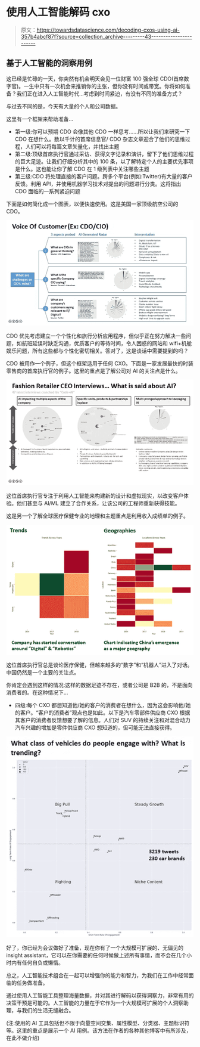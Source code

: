 # 使用人工智能解码 cxo

> 原文：<https://towardsdatascience.com/decoding-cxos-using-ai-357b4abcf87f?source=collection_archive---------43----------------------->

## 基于人工智能的洞察用例

这已经是忙碌的一天，你突然有机会明天会见一位财富 100 强全球 CDO(首席数字官)。一生中只有一次机会来推销你的主张，但你没有时间或带宽。你将如何准备？我们正在进入人工智能时代…考虑到时间紧迫，有没有不同的准备方式？

与过去不同的是，今天有大量的个人和公司数据。

这里有一个框架来帮助准备…

*   第一级:你可以预期 CDO 会像其他 CDO 一样思考……所以让我们来研究一下 CDO 在想什么。数以千计的首席信息官/ CDO 杂志文章迎合了他们的思维过程，人们可以将每篇文章矢量化，并找出主题
*   第二级:顶级首席执行官通过采访、获得文字记录和演讲，留下了他们思维过程的巨大足迹。让我们仔细分析其中的 100 条，以了解特定个人的主要优先事项是什么。这也能让你了解 CDO 在 1 级列表中关注哪些主题
*   第三级:CDO 将处理直接的客户问题。跨多个平台(例如:Twitter)有大量的客户反馈。利用 API，并使用机器学习技术对提出的问题进行分类。这将指出 CDO 面临的一系列紧迫问题

下面是如何简化成一个图表，以便快速使用。这是美国一家顶级航空公司的 CDO。

![](img/7a9e7d175ee9e102930d02e46fd5e39a.png)

CDO 优先考虑建立一个个性化和旅行分析应用程序，但似乎正在努力解决一些问题，如航班延误时缺乏沟通，优质客户的等待时间，令人困惑的网站和 wifi+机舱娱乐问题，所有这些都与个性化密切相关。答对了，这是谈话中需要提到的吗？

CDO 被用作一个例子，但这个框架适用于任何 CXO。下面是一家发展最快的时装零售商的首席执行官的例子。这里的重点是了解公司对 AI 的关注点是什么。

![](img/388d89a0dd6787e11c2c244c4de9038d.png)

这位首席执行官专注于利用人工智能来构建新的设计和虚拟现实，以改变客户体验。他们甚至与 AI/ML 建立了合作关系，让该公司的工程师重新获得技能。

这是另一个了解全球医疗保健专业的地理和主题重点是利用收入成绩单的例子。

![](img/4883c94eddaf9e0e06daa129e523838d.png)

这位首席执行官总是谈论医疗保健，但越来越多的“数字”和“机器人”进入了对话。中国仍然是一个主要的关注点。

你肯定会遇到这样的情况:这样的数据足迹不存在，或者公司是 B2B 的，不是面向消费者的。在这种情况下...

*   四级:每个 CXO 都想知道他/她的客户的消费者在想什么，因为这会影响他/她的客户。“客户的消费者”观点也是如此。以下是汽车零部件供应商 CXO 根据其客户的消费者反馈想要了解的信息。人们对 SUV 的持续关注和对混合动力汽车兴趣的增加是零件供应商 CXO 想知道的，但可能无法直接获得。

![](img/5092f54d49924a26ddc0f0ab11ad31f7.png)

好了，你已经为会议做好了准备，现在你有了一个大规模可扩展的、无偏见的 insight assistant，它可以在你需要的任何时候做上述所有事情，而不会在几个小时内有任何自负或懒惰。

总之，人工智能技术组合在一起可以增强你的能力和智力，为我们在工作中经常面临的任务做准备。

通过使用人工智能工具整理海量数据，并对其进行解码以获得洞察力，非常有用的决策干预是可能的。人工智能的力量在于它作为一个大规模可扩展的个人洞察助理，与我们的生活无缝融合。

(注:使用的 AI 工具包括但不限于向量空间交集、属性模型、分类器、主题标识符等。这里的重点是展示一个 AI 用例。该方法在作者的各种其他博客中有所涉及，在此不做介绍)